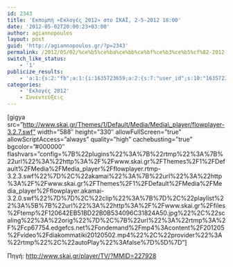 ```yaml
---
id: 2343
title: 'Εκπομπή «Εκλογές 2012» στο ΣΚΑΪ, 2-5-2012 18:00'
date: '2012-05-02T20:00:23+03:00'
author: agiannopoulos
layout: post
guid: 'http://agiannopoulos.gr/?p=2343'
permalink: /2012/05/02/%ce%b5%ce%ba%ce%bb%ce%bf%ce%b3%ce%b5%cf%82-2012-%cf%83%cf%84%ce%bf-%cf%83%ce%ba%ce%b1%ce%b9/
switch_like_status:
    - '1'
publicize_results:
    - 'a:1:{s:2:"fb";a:1:{i:1635723659;a:2:{s:7:"user_id";s:10:"1635723659";s:7:"post_id";s:13:"3527334115471";}}}'
categories:
    - 'Εκλογές 2012'
    - Συνεντεύξεις
---
```


\[gigya src=”http://www.skai.gr/Themes/1/Default/Media/Media\_player/flowplayer-3.2.7.swf” width=”588″ height=”330″ allowFullScreen=”true” allowScriptAccess=”always” quality=”high” cachebusting=”true” bgcolor=”#000000″ flashvars=”config=%7B%22plugins%22%3A%7B%22rtmp%22%3A%7B%22url%22%3A%22http%3A%2F%2Fwww.skai.gr%2FThemes%2F1%2FDefault%2FMedia%2FMedia\_player%2Fflowplayer.rtmp-3.2.3.swf%22%7D%2C%22akamai%22%3A%7B%22url%22%3A%22http%3A%2F%2Fwww.skai.gr%2FThemes%2F1%2FDefault%2FMedia%2FMedia\_player%2Fflowplayer.akamai-3.2.0.swf%22%7D%7D%2C%22clip%22%3A%7B%7D%2C%22playlist%22%3A%5B%7B%22url%22%3A%22http%3A%2F%2Fwww.skai.gr%2Ffiles%2Ftemp%2F120642EB51BD22B0B534096C31824A50.jpg%22%2C%22scaling%22%3A%22orig%22%7D%2C%7B%22url%22%3A%22rtmp%3A%2F%2Fcp67754.edgefcs.net%2Fondemand%2Fmp4%3Acontent%2F201205%2Fvideo%2Fdiakommatiki20120502.mp4%22%2C%22provider%22%3A%22rtmp%22%2C%22autoPlay%22%3Afalse%7D%5D%7D”\]

Πηγή: <http://www.skai.gr/player/TV/?MMID=227928>